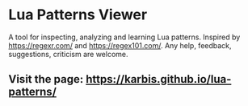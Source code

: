 # Lua Patterns Viewer
A tool for inspecting, analyzing and learning Lua patterns.
Inspired by https://regexr.com/ and https://regex101.com/.
Any help, feedback, suggestions, criticism are welcome.

## Visit the page: https://karbis.github.io/lua-patterns/